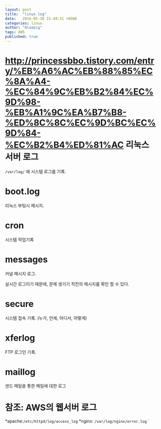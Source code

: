 ```yaml
---
layout: post
title:  "linux log"
date:   2016-05-30 15:49:31 +0900
categories: linux
author: "Aloepig"
tags: AWS
published: true
---
```

http://princessbbo.tistory.com/entry/%EB%A6%AC%EB%88%85%EC%8A%A4-%EC%84%9C%EB%B2%84%EC%9D%98-%EB%A1%9C%EA%B7%B8-%ED%8C%8C%EC%9D%BC%EC%9D%84-%EC%B2%B4%ED%81%AC
리눅스 서버 로그
====
`/var/log/` 에 시스템 로그를 기록.

boot.log
====
리눅스 부팅시 메시지.

cron
======
시스템 작업기록

messages
======
커널 메시지 로그.

실시간 로그이기 때문에, 문제 생기기 직전의 메시지를 확인 할 수 있다.

secure
======
시스템 접속 기록. (누가, 언제, 어디서, 어떻게)

xferlog
======
FTP 로그인 기록.

maillog
======
샌드 메일을 통한 메일에 대한 로그


참조: AWS의 웹서버 로그
======
*apache:`/etc/httpd/log/access_log`
*nginx: `/var/log/nginx/error.log`
`
